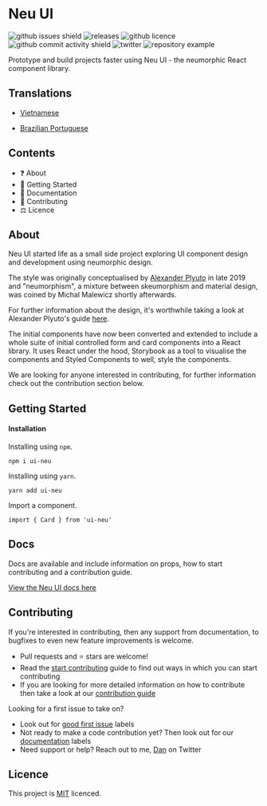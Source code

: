 # Neu UI

![github issues shield](https://img.shields.io/github/issues/daniel-norris/neumorphic_design)
![releases](https://img.shields.io/github/v/release/daniel-norris/neu_ui?include_prereleases)
![github licence](https://img.shields.io/github/license/daniel-norris/neu_ui)
![github commit activity shield](https://img.shields.io/github/commit-activity/m/daniel-norris/neumorphic_design)
![twitter](https://img.shields.io/twitter/follow/danielpnorris)
![repository example](src/demo.gif)

Prototype and build projects faster using Neu UI - the neumorphic React component library.

## Translations
- [Vietnamese](./translations/vietnamese/readme.md)

- [Brazilian Portuguese](./translations/portuguese/README.md)

## Contents

- ❓ About
- 🚀 Getting Started
- 📝 Documentation
- 👏 Contributing
- ⚖️ Licence

## About

Neu UI started life as a small side project exploring UI component design and development using neumorphic design.

The style was originally conceptualised by [Alexander Plyuto](https://dribbble.com/alexplyuto) in late 2019 and "neumorphism", a mixture between skeumorphism and material design, was coined by Michal Malewicz shortly afterwards.

For further information about the design, it's worthwhile taking a look at Alexander Plyuto's guide [here](https://www.figma.com/file/J1uPSOY5k577mDpSfGFven/Neomorphism-Guide-2.0-%7C-Original?node-id=26580%3A1425).

The initial components have now been converted and extended to include a whole suite of initial controlled form and card components into a React library. It uses React under the hood, Storybook as a tool to visualise the components and Styled Components to well, style the components.

We are looking for anyone interested in contributing, for further information check out the contribution section below.

## Getting Started

#### Installation

Installing using `npm`.

```
npm i ui-neu
```

Installing using `yarn`.

```
yarn add ui-neu
```

Import a component.

```
import { Card } from 'ui-neu'
```

## Docs

Docs are available and include information on props, how to start contributing and a contribution guide.

[View the Neu UI docs here](https://ui-neu.netlify.app/)

## Contributing

If you're interested in contributing, then any support from documentation, to bugfixes to even new feature improvements is welcome.

- Pull requests and ⭐ stars are welcome!
- Read the [start contributing](CONTRIBUTING.md) guide to find out ways in which you can start contributing
- If you are looking for more detailed information on how to contribute then take a look at our [contribution guide](CONTRIBUTING_GUIDE.md)

Looking for a first issue to take on?

- Look out for [good first issue](https://github.com/daniel-norris/neu_ui/labels/good%20first%20issue) labels
- Not ready to make a code contribution yet? Then look out for our [documentation](https://github.com/daniel-norris/neu_ui/labels/documentation) labels
- Need support or help? Reach out to me, [Dan](https://twitter.com/danielpnorris) on Twitter

## Licence

This project is [MIT](/LICENCE) licenced.
